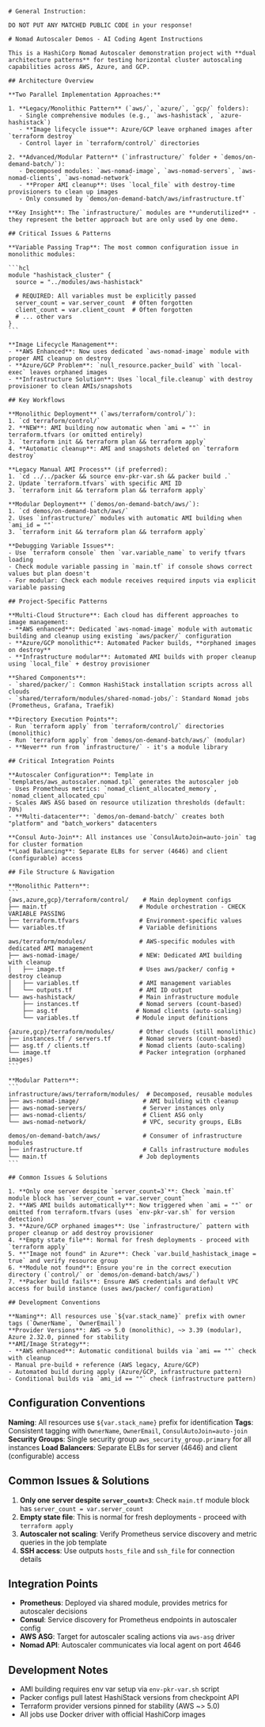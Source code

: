 ````instructions
# General Instruction:

DO NOT PUT ANY MATCHED PUBLIC CODE in your response!

# Nomad Autoscaler Demos - AI Coding Agent Instructions

This is a HashiCorp Nomad Autoscaler demonstration project with **dual architecture patterns** for testing horizontal cluster autoscaling capabilities across AWS, Azure, and GCP.

## Architecture Overview

**Two Parallel Implementation Approaches:**

1. **Legacy/Monolithic Pattern** (`aws/`, `azure/`, `gcp/` folders):
   - Single comprehensive modules (e.g., `aws-hashistack`, `azure-hashistack`)
   - **Image lifecycle issue**: Azure/GCP leave orphaned images after `terraform destroy`
   - Control layer in `terraform/control/` directories

2. **Advanced/Modular Pattern** (`infrastructure/` folder + `demos/on-demand-batch/`):
   - Decomposed modules: `aws-nomad-image`, `aws-nomad-servers`, `aws-nomad-clients`, `aws-nomad-network`
   - **Proper AMI cleanup**: Uses `local_file` with destroy-time provisioners to clean up images
   - Only consumed by `demos/on-demand-batch/aws/infrastructure.tf`

**Key Insight**: The `infrastructure/` modules are **underutilized** - they represent the better approach but are only used by one demo.

## Critical Issues & Patterns

**Variable Passing Trap**: The most common configuration issue in monolithic modules:

```hcl
module "hashistack_cluster" {
  source = "../modules/aws-hashistack"
  
  # REQUIRED: All variables must be explicitly passed
  server_count = var.server_count  # Often forgotten
  client_count = var.client_count  # Often forgotten
  # ... other vars
}
```

**Image Lifecycle Management**: 
- **AWS Enhanced**: Now uses dedicated `aws-nomad-image` module with proper AMI cleanup on destroy
- **Azure/GCP Problem**: `null_resource.packer_build` with `local-exec` leaves orphaned images
- **Infrastructure Solution**: Uses `local_file.cleanup` with destroy provisioner to clean AMIs/snapshots

## Key Workflows

**Monolithic Deployment** (`aws/terraform/control/`):
1. `cd terraform/control/`
2. **NEW**: AMI building now automatic when `ami = ""` in terraform.tfvars (or omitted entirely)
3. `terraform init && terraform plan && terraform apply`
4. **Automatic cleanup**: AMI and snapshots deleted on `terraform destroy`

**Legacy Manual AMI Process** (if preferred):
1. `cd ../../packer && source env-pkr-var.sh && packer build .`
2. Update `terraform.tfvars` with specific AMI ID
3. `terraform init && terraform plan && terraform apply`

**Modular Deployment** (`demos/on-demand-batch/aws/`):
1. `cd demos/on-demand-batch/aws/`
2. Uses `infrastructure/` modules with automatic AMI building when `ami_id = ""`
3. `terraform init && terraform plan && terraform apply`

**Debugging Variable Issues**:
- Use `terraform console` then `var.variable_name` to verify tfvars loading
- Check module variable passing in `main.tf` if console shows correct values but plan doesn't
- For modular: Check each module receives required inputs via explicit variable passing

## Project-Specific Patterns

**Multi-Cloud Structure**: Each cloud has different approaches to image management:
- **AWS enhanced**: Dedicated `aws-nomad-image` module with automatic building and cleanup using existing `aws/packer/` configuration
- **Azure/GCP monolithic**: Automated Packer builds, **orphaned images on destroy**
- **Infrastructure modular**: Automated AMI builds with proper cleanup using `local_file` + destroy provisioner

**Shared Components**: 
- `shared/packer/`: Common HashiStack installation scripts across all clouds
- `shared/terraform/modules/shared-nomad-jobs/`: Standard Nomad jobs (Prometheus, Grafana, Traefik)

**Directory Execution Points**:
- Run `terraform apply` from `terraform/control/` directories (monolithic)
- Run `terraform apply` from `demos/on-demand-batch/aws/` (modular)
- **Never** run from `infrastructure/` - it's a module library

## Critical Integration Points

**Autoscaler Configuration**: Template in `templates/aws_autoscaler.nomad.tpl` generates the autoscaler job
- Uses Prometheus metrics: `nomad_client_allocated_memory`, `nomad_client_allocated_cpu`
- Scales AWS ASG based on resource utilization thresholds (default: 70%)
- **Multi-datacenter**: `demos/on-demand-batch/` creates both "platform" and "batch_workers" datacenters

**Consul Auto-Join**: All instances use `ConsulAutoJoin=auto-join` tag for cluster formation
**Load Balancing**: Separate ELBs for server (4646) and client (configurable) access

## File Structure & Navigation

**Monolithic Pattern**:
```
{aws,azure,gcp}/terraform/control/    # Main deployment configs
├── main.tf                          # Module orchestration - CHECK VARIABLE PASSING
├── terraform.tfvars                 # Environment-specific values
└── variables.tf                     # Variable definitions

aws/terraform/modules/               # AWS-specific modules with dedicated AMI management
├── aws-nomad-image/                 # NEW: Dedicated AMI building with cleanup
│   ├── image.tf                     # Uses aws/packer/ config + destroy cleanup
│   ├── variables.tf                 # AMI management variables
│   └── outputs.tf                   # AMI ID output
└── aws-hashistack/                  # Main infrastructure module
    ├── instances.tf                 # Nomad servers (count-based)
    ├── asg.tf                      # Nomad clients (auto-scaling)
    └── variables.tf                # Module input definitions

{azure,gcp}/terraform/modules/       # Other clouds (still monolithic)
├── instances.tf / servers.tf        # Nomad servers (count-based)  
├── asg.tf / clients.tf              # Nomad clients (auto-scaling)
└── image.tf                         # Packer integration (orphaned images)
```

**Modular Pattern**:
```
infrastructure/aws/terraform/modules/  # Decomposed, reusable modules
├── aws-nomad-image/                  # AMI building with cleanup
├── aws-nomad-servers/                # Server instances only
├── aws-nomad-clients/                # Client ASG only  
└── aws-nomad-network/                # VPC, security groups, ELBs

demos/on-demand-batch/aws/            # Consumer of infrastructure modules
├── infrastructure.tf                 # Calls infrastructure modules
└── main.tf                          # Job deployments
```

## Common Issues & Solutions

1. **Only one server despite `server_count=3`**: Check `main.tf` module block has `server_count = var.server_count`
2. **AWS AMI builds automatically**: Now triggered when `ami = ""` or omitted from terraform.tfvars (uses `env-pkr-var.sh` for version detection)
3. **Azure/GCP orphaned images**: Use `infrastructure/` pattern with proper cleanup or add destroy provisioner
4. **Empty state file**: Normal for fresh deployments - proceed with `terraform apply`
5. **"Image not found" in Azure**: Check `var.build_hashistack_image = true` and verify resource group
6. **Module not found**: Ensure you're in the correct execution directory (`control/` or `demos/on-demand-batch/aws/`)
7. **Packer build fails**: Ensure AWS credentials and default VPC access for build instance (uses aws/packer/ configuration)

## Development Conventions

**Naming**: All resources use `${var.stack_name}` prefix with owner tags (`OwnerName`, `OwnerEmail`)
**Provider Versions**: AWS ~> 5.0 (monolithic), ~> 3.39 (modular), Azure 2.32.0, pinned for stability
**AMI/Image Strategy**: 
- **AWS enhanced**: Automatic conditional builds via `ami == ""` check with cleanup
- Manual pre-build + reference (AWS legacy, Azure/GCP)
- Automated build during apply (Azure/GCP, infrastructure pattern)
- Conditional builds via `ami_id == ""` check (infrastructure pattern)
````

## Configuration Conventions

**Naming**: All resources use `${var.stack_name}` prefix for identification
**Tags**: Consistent tagging with `OwnerName`, `OwnerEmail`, `ConsulAutoJoin=auto-join`
**Security Groups**: Single security group `aws_security_group.primary` for all instances
**Load Balancers**: Separate ELBs for server (4646) and client (configurable) access

## Common Issues & Solutions

1. **Only one server despite `server_count=3`**: Check `main.tf` module block has `server_count = var.server_count`
2. **Empty state file**: This is normal for fresh deployments - proceed with `terraform apply`
3. **Autoscaler not scaling**: Verify Prometheus service discovery and metric queries in the job template
4. **SSH access**: Use outputs `hosts_file` and `ssh_file` for connection details

## Integration Points

- **Prometheus**: Deployed via shared module, provides metrics for autoscaler decisions
- **Consul**: Service discovery for Prometheus endpoints in autoscaler config
- **AWS ASG**: Target for autoscaler scaling actions via `aws-asg` driver
- **Nomad API**: Autoscaler communicates via local agent on port 4646

## Development Notes

- AMI building requires env var setup via `env-pkr-var.sh` script
- Packer configs pull latest HashiStack versions from checkpoint API
- Terraform provider versions pinned for stability (AWS ~> 5.0)
- All jobs use Docker driver with official HashiCorp images